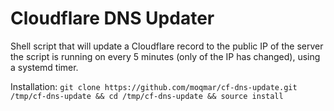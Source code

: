# Cloudflare DNS Updater

Shell script that will update a Cloudflare record to the public IP of the server the script is running on every 5 minutes (only of the IP has changed), using a systemd timer.

Installation: `git clone https://github.com/moqmar/cf-dns-update.git /tmp/cf-dns-update && cd /tmp/cf-dns-update && source install`
